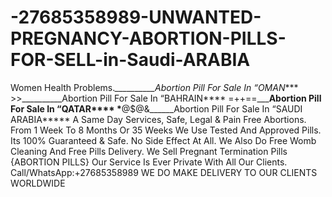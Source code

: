 # -27685358989-UNWANTED-PREGNANCY-ABORTION-PILLS-FOR-SELL-in-Saudi-ARABIA
Women Health Problems.*__________Abortion Pill For Sale In “OMAN**** >>__________Abortion Pill For Sale In “BAHRAIN**** =++==_______Abortion Pill For Sale In “QATAR**** *____@$@&amp;______Abortion Pill For Sale In “SAUDI ARABIA***** A Same Day Services, Safe, Legal &amp; Pain Free Abortions. From 1 Week To 8 Months Or 35 Weeks We Use Tested And Approved Pills. Its 100% Guaranteed &amp; Safe. No Side Effect At All. We Also Do Free Womb Cleaning And Free Pills Delivery. We Sell Pregnant Termination Pills {ABORTION PILLS} Our Service Is Ever Private With All Our Clients. Call/WhatsApp:+27685358989 WE DO MAKE DELIVERY TO OUR CLIENTS WORLDWIDE
